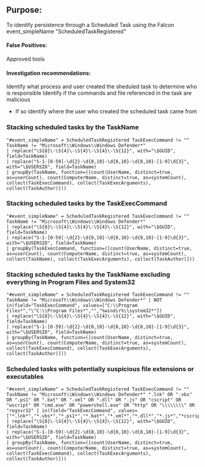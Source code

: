 ## Purpose:
To identify persistence through a Scheduled Task using the Falcon event_simpleName "ScheduledTaskRegistered"


#### False Positives:
Approved tools

#### Investigation recommendations:
Identify what process and user created the sheduled task to determine who is responsible
Identify if the commands and file referenced in the task are malicious
- If so identify where the user who created the scheduled task came from

### Stacking scheduled tasks by the TaskName
```
"#event_simpleName" = ScheduledTaskRegistered TaskExecCommand != "" TaskName != "Microsoft\\Windows\\Windows Defender*"
| replace("\S{8}\-\S{4}\-\S{4}\-\S{4}\-\S{12}", with="\$GUID", field=TaskName)
| replace("S-1-[0-59]-\d{2}-\d{8,10}-\d{8,10}-\d{8,10}-[1-9]\d{3}", with="\$USERSID", field=TaskName)
| groupBy(TaskName, function=([count(UserName, distinct=true, as=userCount), count(ComputerName, distinct=true, as=systemCount), collect(TaskExecCommand), collect(TaskExecArguments), collect(TaskAuthor)]))
```
### Stacking scheduled tasks by the TaskExecCommand
```
"#event_simpleName" = ScheduledTaskRegistered TaskExecCommand != "" TaskName != "Microsoft\\Windows\\Windows Defender*"
| replace("\S{8}\-\S{4}\-\S{4}\-\S{4}\-\S{12}", with="\$GUID", field=TaskName)
| replace("S-1-[0-59]-\d{2}-\d{8,10}-\d{8,10}-\d{8,10}-[1-9]\d{3}", with="\$USERSID", field=TaskName)
| groupBy(TaskExecCommand, function=([count(UserName, distinct=true, as=userCount), count(ComputerName, distinct=true, as=systemCount), collect(TaskName), collect(TaskExecArguments), collect(TaskAuthor)]))
```
### Stacking scheduled tasks by the TaskName excluding everything in Program Files and System32
```
"#event_simpleName" = ScheduledTaskRegistered TaskExecCommand != "" TaskName != "Microsoft\\Windows\\Windows Defender*" | NOT  in(field="TaskExecCommand", values=["C:\\Program Files*","\"C:\\Program Files*","","%windir%\\system32*"])
| replace("\S{8}\-\S{4}\-\S{4}\-\S{4}\-\S{12}", with="\$GUID", field=TaskName)
| replace("S-1-[0-59]-\d{2}-\d{8,10}-\d{8,10}-\d{8,10}-[1-9]\d{3}", with="\$USERSID", field=TaskName)
| groupBy(TaskName, function=([count(UserName, distinct=true, as=userCount), count(ComputerName, distinct=true, as=systemCount), collect(TaskExecCommand), collect(TaskExecArguments), collect(TaskAuthor)]))

```
### Scheduled tasks with potentially suspicious file extensions or executables
```
"#event_simpleName" = ScheduledTaskRegistered TaskExecCommand != "" TaskName != "Microsoft\\Windows\\Windows Defender*" ".lnk" OR ".vbs" OR ".ps1" OR ".bat" OR ".xml" OR ".dll" OR ".js" OR "cscript" OR "wscript" OR "cmd.exe" OR "powershell.exe" OR "http" OR "\\\\\\\\" OR "regsvr32" | in(field="TaskExecCommand", values=["*.lnk*","*.vbs*","*.ps1*","*.bat*","*.xml*","*.dll*","*.js*","*cscript*","*wscript*","*cmd.exe*","*powershell.exe*","*http*","*\\\\\\\\*","*regsvr32*"])
| replace("\S{8}\-\S{4}\-\S{4}\-\S{4}\-\S{12}", with="\$GUID", field=TaskName)
| replace("S-1-[0-59]-\d{2}-\d{8,10}-\d{8,10}-\d{8,10}-[1-9]\d{3}", with="\$USERSID", field=TaskName)
| groupBy(TaskName, function=([count(UserName, distinct=true, as=userCount), count(ComputerName, distinct=true, as=systemCount), collect(TaskExecCommand), collect(TaskExecArguments), collect(TaskAuthor)]))

```
